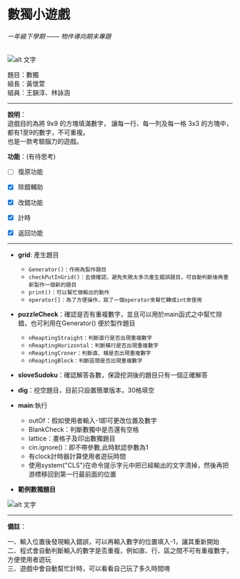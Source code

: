 # 數獨小遊戲
###### 一年級下學期 —— 物件導向期末專題

![alt 文字](https://iecs.pccu.edu.tw/ezfiles/130/1130/img/164/CSlogo3.jpg "PCCU CSIE")

題目：數獨  
組長：黃懷萱  
組員：王韻淳、林詠涵
***

**說明**：  
遊戲目的為將 9x9 的方塊填滿數字， 讓每一行、每一列及每一格 3x3 的方塊中，都有1至9的數字，不可重複。  
也是一款考驗腦力的遊戲。

**功能**：(有待思考)  
- [ ] 復原功能
- [x] 除錯輔助
- [x] 改錯功能
- [x] 計時
- [x] 返回功能


----
+ **grid**: 產生題目    
  - `Generator()：作用為製作題目  `       
  - `checkPutInGrid()：去做確認，避免失敗太多次產生錯誤題目，可自動判斷後再重新製作一個新的題目  `    
  - `print()：可以幫忙做輸出的動作   `   
  - `operator[]：為了方便操作，寫了一個operator來幫忙轉成int來使用   `      
      
+ **puzzleCheck**：確認是否有重複數字，並且可以用於main函式之中幫忙除錯，也可利用在Generator() 便於製作題目   
  - `nReaptingStraight：判斷直行是否出現重複數字`     
  - `nReaptingHorizontal：判斷橫行是否出現重複數字`    
  - `nReaptingCroner：判斷直、橫是否出現重複數字`    
  - `nReaptingBlock：判斷區間是否出現重複數字`    
      
+ **sloveSudoku**：確認解答各數，保證挖洞後的題目只有一個正確解答   
      
+ **dig**：挖空題目，目前只設置簡單版本，30格填空   

+ **main**:執行
  - outOf：假如使用者輸入-1即可更改位置及數字
  - BlankCheck：判斷數獨中是否還有空格
  - lattice：畫格子及印出數獨題目
  - cin.ignore()：即不帶參數,此時默認參數為1
  - 有clock計時器計算使用者遊玩時間
  - 使用system("CLS")在命令提示字元中把已經輸出的文字清掉，然後再把游標移回到第一行最前面的位置

+ **範例數獨題目**

![alt 文字](https://i.imgur.com/4lqZArO.png "我們的數獨題目")

***
**備註**：

一、輸入位置後發現輸入錯誤，可以再輸入數字的位置填入-1，讓其重新開始    
二、程式會自動判斷輸入的數字是否重複，例如直、行、區之間不可有重複數字，方便使用者遊玩   
三、遊戲中會自動幫忙計時，可以看看自己玩了多久時間唷   
